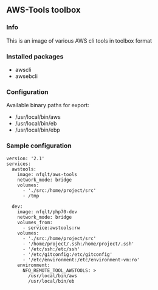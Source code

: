 ## AWS-Tools toolbox

### Info

This is an image of various AWS cli tools in toolbox format

### Installed packages

- awscli
- awsebcli

### Configuration

Available binary paths for export:

- /usr/local/bin/aws
- /usr/local/bin/eb
- /usr/local/bin/ebp

### Sample configuration

```
version: '2.1'
services:
  awstools:
    image: nfqlt/aws-tools
    network_mode: bridge
    volumes:
      - './src:/home/project/src'
      - /tmp

  dev:
    image: nfqlt/php70-dev
    network_mode: bridge
    volumes_from:
      - service:awstools:rw
    volumes:
      - './src:/home/project/src'
      - '/home/project/.ssh:/home/project/.ssh'
      - '/etc/ssh:/etc/ssh'
      - '/etc/gitconfig:/etc/gitconfig'
      - '/etc/environment:/etc/environment-vm:ro'
    environment:
      NFQ_REMOTE_TOOL_AWSTOOLS: >
        /usr/local/bin/aws
        /usr/local/bin/eb
```

